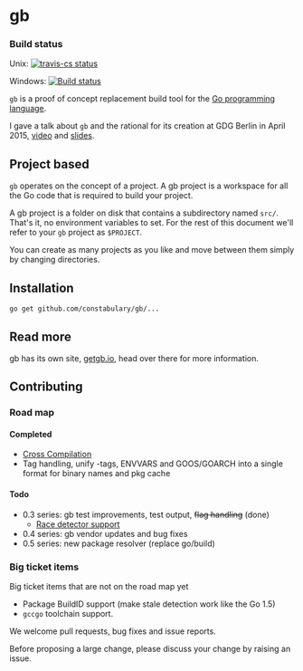 # gb

### Build status
Unix:
[![travis-cs status](https://travis-ci.org/constabulary/gb.svg "travis-ci status")](https://travis-ci.org/constabulary/gb)

Windows:
[![Build status](https://ci.appveyor.com/api/projects/status/rjttg1agmp2sra3h/branch/master?svg=true)](https://ci.appveyor.com/project/davecheney/gb/branch/master)

`gb` is a proof of concept replacement build tool for the [Go programming language](https://golang.org).

I gave a talk about `gb` and the rational for its creation at GDG Berlin in April 2015, [video](https://www.youtube.com/watch?v=c3dW80eO88I) and [slides](http://go-talks.appspot.com/github.com/davecheney/presentations/reproducible-builds.slide#1).

## Project based

`gb` operates on the concept of a project. A gb project is a workspace for all the Go code that is required to build your project.

A gb project is a folder on disk that contains a subdirectory named <code>src/</code>. That's it, no environment variables to set. For the rest of this document we'll refer to your <code>gb</code> project as <code>$PROJECT</code>.

You can create as many projects as you like and move between them simply by changing directories.

## Installation

    go get github.com/constabulary/gb/...

## Read more

gb has its own site, [getgb.io](http://getgb.io/), head over there for more information.

## Contributing

### Road map

#### Completed

- [Cross Compilation](https://github.com/constabulary/gb/milestones/cross-compilation)
- Tag handling, unify -tags, ENVVARS and GOOS/GOARCH into a single format for binary names and pkg cache

#### Todo

- 0.3 series: gb test improvements, test output, ~~flag handling~~ (done)
  - [Race detector support](https://github.com/constabulary/gb/issues/96)
- 0.4 series: gb vendor updates and bug fixes
- 0.5 series: new package resolver (replace go/build)

### Big ticket items 

Big ticket items that are not on the road map yet

- Package BuildID support (make stale detection work like the Go 1.5)
- `gccgo` toolchain support.

We welcome pull requests, bug fixes and issue reports.

Before proposing a large change, please discuss your change by raising an issue.
